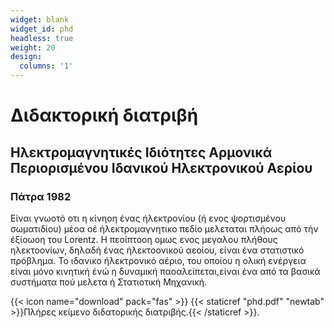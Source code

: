 ```yaml
---
widget: blank
widget_id: phd
headless: true
weight: 20
design:
  columns: '1'
---
```

# Διδακτορική διατριβή
## Ηλεκτρομαγνητικές Ιδιότητες Αρμονικά Περιορισμένου Ιδανικού Ηλεκτρονικού Αερίου
### Πάτρα 1982
 
Είναι γνωοτό οτι η κίνηοη ένας ήλεκτρονίου (ή ενος ψορτισμένου σωματιδίου) µέοα οέ ήλεκτρομαγνητικο πεδίο μελεταται πλήοως από τήν έξίοωοη του Lorentz. Η πεοίπτοοη ομως ενος μεγαλου πλήθους ηλεκτοονίων, δηλαδή ένας ήλεκτοονικού αεοίου, είναι ένα στατιστικό πρόβλημα. Το ιδανικο ήλεκτρονικό αέριο, του οποίου η ολική ενέργεια είναι μόνο κινητική ένώ η δυναµική παοαλείπεται,είναι ένα από τα βασικά συστήµατα πού μελετα ή Στατιοτική Μηχανική.

{{< icon name="download" pack="fas" >}} {{< staticref "phd.pdf" "newtab" >}}Πλήρες κείμενο διδατορικής διατριβής.{{< /staticref >}}.
